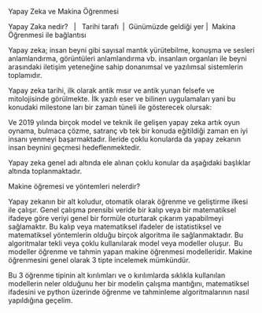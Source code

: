Yapay Zeka ve Makina Öğrenmesi

Yapay Zaka nedir?   |   Tarihi tarafı  |  Günümüzde geldiği yer |  Makina Öğrenmesi ile bağlantısı

Yapay zeka; insan beyni gibi sayısal mantık yürütebilme, konuşma ve sesleri anlamlandırma, görüntüleri anlamlandırma vb. insanlaın organları ile beyni arasındaki iletişim yeteneğine sahip donanımsal ve yazılımsal sistemlerin toplamıdır.

Yapay zeka tarihi, ilk olarak antik mısır ve antik yunan felsefe ve mitolojisinde görülmekte.
İlk yazılı eser ve bilinen uygulamaları yani bu konudaki milestone ları bir zaman tüneli ile gösterecek olursak:




Ve 2019 yılında birçok model ve teknik ile gelişen yapay zeka artık oyun oynama, bulmaca çözme, satranç vb tek bir konuda eğitildiği zaman en iyi insanı yenmeyi başarmaktadır. İleride çoklu konularda da yapay zekanın insan beynini geçmesi hedeflenmektedir.  

Yapay zeka genel adı altında ele alınan çoklu konular da aşağıdaki başlıklar altında toplanmaktadır.



Makine öğremesi ve yöntemleri nelerdir?

Yapay zekanın bir alt koludur, otomatik olarak öğrenme ve geliştirme ilkesi ile çalışır. Genel çalışma prensibi veride bir kalıp veya bir matematiksel ifadeye göre veriyi genel bir formüle oturtarak çıkarım yapabilmeyi sağlamaktır. Bu kalıp veya matematiksel ifadeler de istatistiksel ve matematiksel yöntemlerin olduğu birçok algoritma ile sağlanmaktadır. Bu algoritmalar tekli veya çoklu kullanılarak model veya modeller oluşur. 
Bu modeller öğrenme ve tahmin yapan makine öğrenmesi modelleridir. Makine öğrenmesini genel olarak 3 tipte incelemek mümkündür.


Bu 3 öğrenme tipinin alt kırılımları ve o kırılımlarda sıklıkla kullanılan modellerin neler olduğunu her bir modelin çalışma mantığını, matematiksel ifadesini ve python üzerinde öğrenme ve tahminleme algoritmalarının nasıl yapıldığına geçelim.